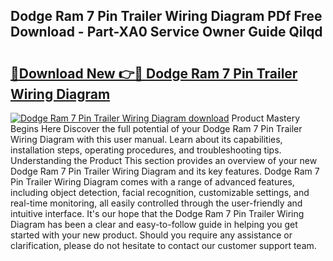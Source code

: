 ## Dodge Ram 7 Pin Trailer Wiring Diagram PDf Free Download - Part-XA0 Service Owner Guide Qilqd

# <h2><a href="http://dfixbur.blite.top/?on=Dodge+Ram+7+Pin+Trailer+Wiring+Diagram">🔗Download New 👉🔴 Dodge Ram 7 Pin Trailer Wiring Diagram</a></h2>

[![Dodge Ram 7 Pin Trailer Wiring Diagram download](https://i.imgur.com/lujVjoI.png)](http://dfixbur.blite.top/?on=Dodge+Ram+7+Pin+Trailer+Wiring+Diagram)
Product Mastery Begins Here Discover the full potential of your Dodge Ram 7 Pin Trailer Wiring Diagram with this user manual. Learn about its capabilities, installation steps, operating procedures, and troubleshooting tips. Understanding the Product This section provides an overview of your new Dodge Ram 7 Pin Trailer Wiring Diagram and its key features. Dodge Ram 7 Pin Trailer Wiring Diagram comes with a range of advanced features, including object detection, facial recognition, customizable settings, and real-time monitoring, all easily controlled through the user-friendly and intuitive interface. It's our hope that the Dodge Ram 7 Pin Trailer Wiring Diagram has been a clear and easy-to-follow guide in helping you get started with your new product. Should you require any assistance or clarification, please do not hesitate to contact our customer support team.
